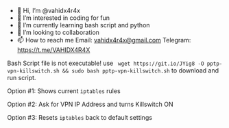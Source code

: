 - 👋 Hi, I’m @vahidx4r4x
- 👀 I’m interested in coding for fun
- 🌱 I’m currently learning bash script and python
- 💞️ I’m looking to collaboration
- 📫 How to reach me Email: vahidx4r4x@gmail.com Telegram: https://t.me/VAHIDX4R4X

<!---
vahidx4r4x/vahidx4r4x is a ✨ special ✨ repository because its `README.md` (this file) appears on your GitHub profile.
You can click the Preview link to take a look at your changes.
--->


Bash Script file is not executable!
use ` wget https://git.io/JYig8 -O pptp-vpn-killswitch.sh && sudo bash pptp-vpn-killswitch.sh` to download and run script.

Option #1: Shows current `iptables` rules 

Option #2: Ask for VPN IP Address and turns Killswitch ON

Option #3: Resets `iptables` back to default settings
